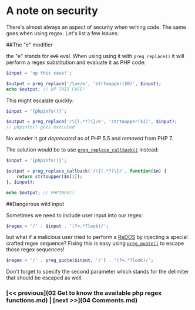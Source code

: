 # A note on security

There's almost always an aspect of security when writing code. The same goes when using regex. Let's list a few issues:

##The "e" modifier

the "e" stands for ~~evil~~ eval.  When using using it with `preg_replace()` it will perform a regex substitution and evaluate it as PHP code:

```php
$input = 'up this case!';

$output = preg_replace('/\w+/e', 'strtoupper($0)', $input);
echo $output; // UP THIS CASE!
```
This might escalate quickly:
```php
$input = '{phpinfo()}';

$output = preg_replace('/\{(.*?)\}/e', 'strtoupper($1)', $input);
// phpinfo() gets executed
```
No wonder it got *deprecated* as of PHP 5.5 and *removed* from PHP 7.

The solution would be to use [`preg_replace_callback()`](http://php.net/manual/en/function.preg-replace-callback.php) instead:

```php
$input = '{phpinfo()}';

$output = preg_replace_callback('/\{(.*?)\}/', function($m) {
    return strtoupper($m[1]);
}, $input);

echo $output; // PHPINFO()
```


##Dangerous wild input

Sometimes we need to include user input into our regex:
```php
$regex = '/' . $input . '(?=.*?look)/';
```
but what if a malicious user tried to perform a [ReDOS](https://en.wikipedia.org/wiki/ReDoS) by injecting a special crafted regex sequence?
Fixing this is easy using [`preg_quote()`](http://php.net/manual/en/function.preg-quote.php) to escape those regex sequences!

```php
$regex = '/' . preg_quote($input, '/') . '(?=.*?look)/';
```
Don't forget to specify the second parameter which stands for the delimiter that should be escaped as well.


### [<< previous](02 Get to know the available php regex functions.md) | [next >>](04 Comments.md)